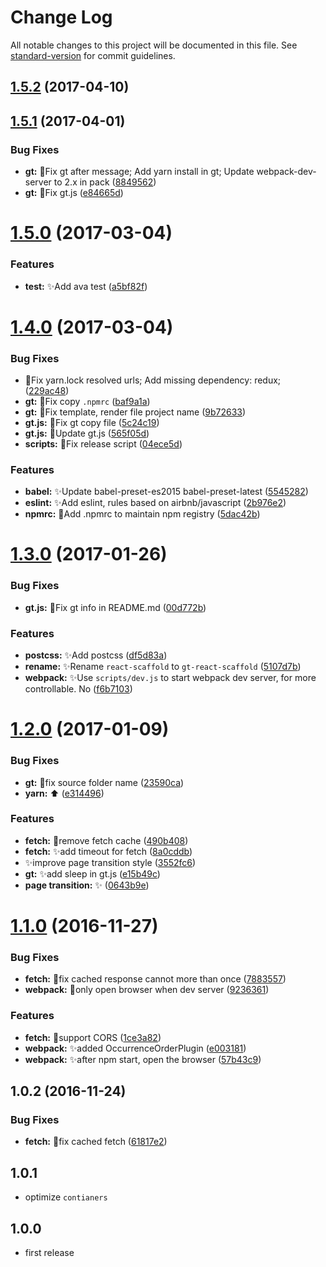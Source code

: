 # Change Log

All notable changes to this project will be documented in this file. See [standard-version](https://github.com/conventional-changelog/standard-version) for commit guidelines.

<a name="1.5.2"></a>
## [1.5.2](https://github.com/vivaxy/gt-react-scaffold/compare/v1.5.1...v1.5.2) (2017-04-10)



<a name="1.5.1"></a>
## [1.5.1](https://github.com/vivaxy/gt-react-scaffold/compare/v1.5.0...v1.5.1) (2017-04-01)


### Bug Fixes

* **gt:** :bug:Fix gt after message; Add yarn install in gt; Update webpack-dev-server to 2.x in pack ([8849562](https://github.com/vivaxy/gt-react-scaffold/commit/8849562))
* **gt:** :bug:Fix gt.js ([e84665d](https://github.com/vivaxy/gt-react-scaffold/commit/e84665d))



<a name="1.5.0"></a>
# [1.5.0](https://github.com/vivaxy/gt-react-scaffold/compare/v1.4.0...v1.5.0) (2017-03-04)


### Features

* **test:** :sparkles:Add ava test ([a5bf82f](https://github.com/vivaxy/gt-react-scaffold/commit/a5bf82f))



<a name="1.4.0"></a>
# [1.4.0](https://github.com/vivaxy/gt-react-scaffold/compare/v1.3.0...v1.4.0) (2017-03-04)


### Bug Fixes

* :bug:Fix yarn.lock resolved urls; Add missing dependency: redux; ([229ac48](https://github.com/vivaxy/gt-react-scaffold/commit/229ac48))
* **gt:** :bug:Fix copy `.npmrc` ([baf9a1a](https://github.com/vivaxy/gt-react-scaffold/commit/baf9a1a))
* **gt:** :bug:Fix template, render file project name ([9b72633](https://github.com/vivaxy/gt-react-scaffold/commit/9b72633))
* **gt.js:** :bug:Fix gt copy file ([5c24c19](https://github.com/vivaxy/gt-react-scaffold/commit/5c24c19))
* **gt.js:** :bug:Update gt.js ([565f05d](https://github.com/vivaxy/gt-react-scaffold/commit/565f05d))
* **scripts:** :bug:Fix release script ([04ece5d](https://github.com/vivaxy/gt-react-scaffold/commit/04ece5d))


### Features

* **babel:** :sparkles:Update babel-preset-es2015 babel-preset-latest ([5545282](https://github.com/vivaxy/gt-react-scaffold/commit/5545282))
* **eslint:** :sparkles:Add eslint, rules based on airbnb/javascript ([2b976e2](https://github.com/vivaxy/gt-react-scaffold/commit/2b976e2))
* **npmrc:** :art:Add .npmrc to maintain npm registry ([5dac42b](https://github.com/vivaxy/gt-react-scaffold/commit/5dac42b))



<a name="1.3.0"></a>
# [1.3.0](https://github.com/vivaxy/gt-react-scaffold/compare/v1.2.0...v1.3.0) (2017-01-26)


### Bug Fixes

* **gt.js:** :bug:Fix gt info in README.md ([00d772b](https://github.com/vivaxy/gt-react-scaffold/commit/00d772b))


### Features

* **postcss:** :sparkles:Add postcss ([df5d83a](https://github.com/vivaxy/gt-react-scaffold/commit/df5d83a))
* **rename:** :sparkles:Rename `react-scaffold` to `gt-react-scaffold` ([5107d7b](https://github.com/vivaxy/gt-react-scaffold/commit/5107d7b))
* **webpack:** :sparkles:Use `scripts/dev.js` to start webpack dev server, for more controllable. No ([f6b7103](https://github.com/vivaxy/gt-react-scaffold/commit/f6b7103))



<a name="1.2.0"></a>
# [1.2.0](https://github.com/vivaxy/gt-react-scaffold/compare/v1.1.0...v1.2.0) (2017-01-09)


### Bug Fixes

* **gt:** :bug:fix source folder name ([23590ca](https://github.com/vivaxy/gt-react-scaffold/commit/23590ca))
* **yarn:** :arrow_up: ([e314496](https://github.com/vivaxy/gt-react-scaffold/commit/e314496))


### Features

* **fetch:** :art:remove fetch cache ([490b408](https://github.com/vivaxy/gt-react-scaffold/commit/490b408))
* **fetch:** :sparkles:add timeout for fetch ([8a0cddb](https://github.com/vivaxy/gt-react-scaffold/commit/8a0cddb))
* :sparkles:improve page transition style ([3552fc6](https://github.com/vivaxy/gt-react-scaffold/commit/3552fc6))
* **gt:** :sparkles:add sleep in gt.js ([e15b49c](https://github.com/vivaxy/gt-react-scaffold/commit/e15b49c))
* **page transition:** :sparkles: ([0643b9e](https://github.com/vivaxy/gt-react-scaffold/commit/0643b9e))



<a name="1.1.0"></a>
# [1.1.0](https://github.com/vivaxy/gt-react-scaffold/compare/v1.0.2...v1.1.0) (2016-11-27)


### Bug Fixes

* **fetch:** :bug:fix cached response cannot  more than once ([7883557](https://github.com/vivaxy/gt-react-scaffold/commit/7883557))
* **webpack:** :bug:only open browser when dev server ([9236361](https://github.com/vivaxy/gt-react-scaffold/commit/9236361))


### Features

* **fetch:** :art:support CORS ([1ce3a82](https://github.com/vivaxy/gt-react-scaffold/commit/1ce3a82))
* **webpack:** :sparkles:added OccurrenceOrderPlugin ([e003181](https://github.com/vivaxy/gt-react-scaffold/commit/e003181))
* **webpack:** :sparkles:after npm start, open the browser ([57b43c9](https://github.com/vivaxy/gt-react-scaffold/commit/57b43c9))



<a name="1.0.2"></a>
## 1.0.2 (2016-11-24)


### Bug Fixes

* **fetch:** :bug:fix cached fetch ([61817e2](https://github.com/vivaxy/gt-react-scaffold/commit/61817e2))



## 1.0.1

* optimize `contianers`

## 1.0.0

* first release
